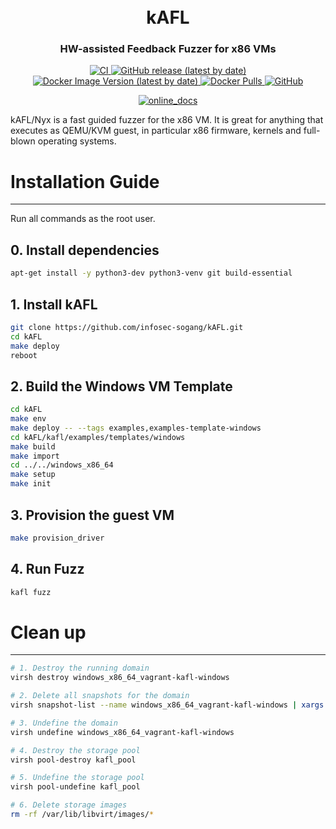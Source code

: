 <h1 align="center">
  <br>kAFL</br>
</h1>

<h3 align="center">
HW-assisted Feedback Fuzzer for x86 VMs
</h3>

<p align="center">
  <a href="https://github.com/IntelLabs/kAFL/actions/workflows/CI.yml">
    <img src="https://github.com/IntelLabs/kAFL/actions/workflows/CI.yml/badge.svg" alt="CI">
  </a>
  <a href="https://github.com/IntelLabs/kAFL/releases">
    <img alt="GitHub release (latest by date)" src="https://img.shields.io/github/v/release/IntelLabs/kAFL">
  </a>
  <a href="https://hub.docker.com/r/intellabs/kafl">
    <img alt="Docker Image Version (latest by date)" src="https://img.shields.io/docker/v/intellabs/kafl?label=Docker%20Image">
  </a>
  <a href="https://hub.docker.com/r/intellabs/kafl">
    <img alt="Docker Pulls" src="https://img.shields.io/docker/pulls/intellabs/kafl">
  </a>
  <a href="https://github.com/IntelLabs/kAFL/blob/master/LICENSE.md">
    <img alt="GitHub" src="https://img.shields.io/github/license/IntelLabs/kafl">
  </a>
</p>
<p align="center">
  <a href="https://IntelLabs.github.io/kAFL/">
    <img src="https://img.shields.io/badge/Online-Documentation-green?style=for-the-badge&logo=gitbook" alt="online_docs"/>
  </a>
</p>
kAFL/Nyx is a fast guided fuzzer for the x86 VM. It is great for anything that
executes as QEMU/KVM guest, in particular x86 firmware, kernels and full-blown
operating systems.

# Installation Guide

------

Run all commands as the root user.



## 0. Install dependencies

```BASH
apt-get install -y python3-dev python3-venv git build-essential
```

## 1. Install kAFL 

```BASH
git clone https://github.com/infosec-sogang/kAFL.git
cd kAFL
make deploy
reboot
```

## 2.  Build the Windows VM Template

```bash
cd kAFL
make env
make deploy -- --tags examples,examples-template-windows
cd kAFL/kafl/examples/templates/windows
make build
make import
cd ../../windows_x86_64
make setup
make init
```

## 3. Provision the guest VM

```BASH
make provision_driver
```

## 4. Run Fuzz

```bash
kafl fuzz
```





# Clean up

------

```bash
# 1. Destroy the running domain
virsh destroy windows_x86_64_vagrant-kafl-windows

# 2. Delete all snapshots for the domain
virsh snapshot-list --name windows_x86_64_vagrant-kafl-windows | xargs -I {} virsh snapshot-delete windows_x86_64_vagrant-kafl-windows --snapshotname {}

# 3. Undefine the domain
virsh undefine windows_x86_64_vagrant-kafl-windows

# 4. Destroy the storage pool
virsh pool-destroy kafl_pool

# 5. Undefine the storage pool
virsh pool-undefine kafl_pool

# 6. Delete storage images
rm -rf /var/lib/libvirt/images/*
```

